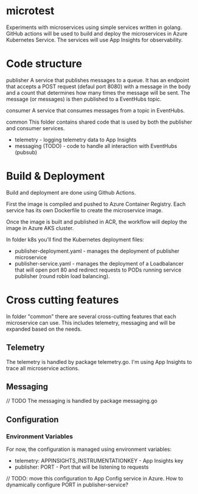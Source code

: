 # microtest
Experiments with microservices using simple services written in golang. GitHub actions will be used to build and deploy the microservices in Azure Kubernetes Service. The services will use App Insights for observability.

# Code structure

publisher
A service that publishes messages to a queue. It has an endpoint that accepts a POST request (defaul port 8080) with a message in the body and a count that determines how many times the message will be sent. The message (or messages) is then published to a EventHubs topic.

consumer
A service that consumes messages from a topic in EventHubs.

common
This folder contains shared code that is used by both the publisher and consumer services.
* telemetry - logging telemetry data to App Insights
* messaging (TODO) - code to handle all interaction with EventHubs (pubsub)

# Build & Deployment

Build and deployment are done using Github Actions.

First the image is compiled and pushed to Azure Container Registry. Each service has its own Dockerfile to create the microservice image.

Once the image is built and published in ACR, the workflow will deploy the image in Azure AKS cluster.

In folder k8s you'll find the Kubernetes deployment files:
* publisher-deployment.yaml - manages the deployment of publisher microservice
* publisher-service.yaml - manages the deployment of a Loadbalancer that will open port 80 and redirect requests to PODs running service publisher (round robin load balancing).

# Cross cutting features

In folder "common" there are several cross-cutting features that each microservice can use. This includes telemetry, messaging and will be expanded based on the needs.

## Telemetry

The telemetry is handled by package telemetry.go. I'm using App Insights to trace all microservice actions.

## Messaging

// TODO The messaging is handled by package messaging.go

## Configuration

### Environment Variables

For now, the configuration is managed using environment variables:
* telemetry: APPINSIGHTS_INSTRUMENTATIONKEY - App Insights key
* publisher: PORT - Port that will be listening to requests

// TODO: move this configuration to App Config service in Azure. How to dynamically configure PORT in publisher-service?

